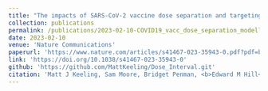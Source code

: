 ```yaml
---
title: "The impacts of SARS-CoV-2 vaccine dose separation and targeting on the COVID-19 epidemic in England"
collection: publications
permalink: /publications/2023-02-10-COVID19_vacc_dose_separation_modelling_retrospective
date: 2023-02-10
venue: 'Nature Communications'
paperurl: 'https://www.nature.com/articles/s41467-023-35943-0.pdf?pdf=button%20sticky'
link: 'https://doi.org/10.1038/s41467-023-35943-0'
github: 'https://github.com/MattKeeling/Dose_Interval.git'
citation: 'Matt J Keeling, Sam Moore, Bridget Penman, <b>Edward M Hill</b>. (2023). &quot;The impacts of SARS-CoV-2 vaccine dose separation and targeting on the COVID-19 epidemic in England.&quot; <i>Nature Communications</i>, <b>14</b>: 740. doi:10.1038/s41467-023-35943-0.'
---
```

